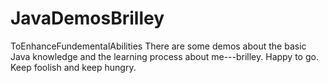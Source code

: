 # JavaDemosBrilley
ToEnhanceFundementalAbilities
There are some demos about the basic Java knowledge and the learning process about me---brilley.
Happy to go. Keep foolish and keep hungry.
